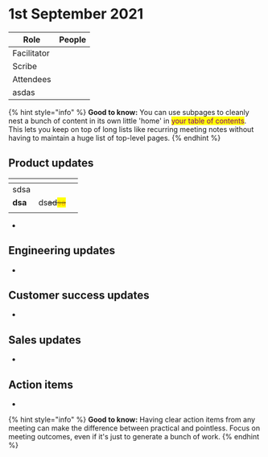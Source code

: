 # 1st September 2021

<table><thead><tr><th>Role</th><th data-type="users" data-multiple>People</th></tr></thead><tbody><tr><td>Facilitator</td><td></td></tr><tr><td>Scribe</td><td></td></tr><tr><td>Attendees</td><td></td></tr><tr><td>asdas</td><td></td></tr></tbody></table>

{% hint style="info" %}
**Good to know:** You can use subpages to cleanly nest a bunch of content in its own little 'home' in <mark style="color:purple;">your table of contents</mark>. This lets you keep on top of long lists like recurring meeting notes without having to maintain a huge list of top-level pages.
{% endhint %}

## Product updates

<table><thead><tr><th></th><th></th><th data-type="select"></th></tr></thead><tbody><tr><td>sdsa</td><td></td><td></td></tr><tr><td><strong>dsa</strong></td><td>ds<del>ad<mark style="color:orange;">sa</mark></del></td><td></td></tr><tr><td></td><td></td><td></td></tr></tbody></table>

*

## Engineering updates

*

## Customer success updates

*

## Sales updates

*

## Action items

*

{% hint style="info" %}
**Good to know:** Having clear action items from any meeting can make the difference between practical and pointless. Focus on meeting outcomes, even if it's just to generate a bunch of work.
{% endhint %}
